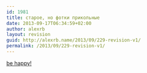 ```yaml
---
id: 1981
title: старое, но фотки прикольные
date: 2013-09-17T06:34:59+02:00
author: alexrb
layout: revision
guid: http://alexrb.name/2013/09/229-revision-v1/
permalink: /2013/09/229-revision-v1/
---
```

[be happy!](http://pascal.sources.ru/humor/behappy.htm)
